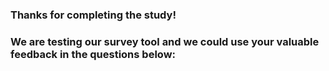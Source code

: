 ### Thanks for completing the study!
### We are testing our survey tool and we could use your valuable feedback in the questions below:
